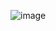 ![image](https://user-images.githubusercontent.com/70236944/140609282-925655ed-20f7-47cb-a588-ce3751c4ffe5.png)
